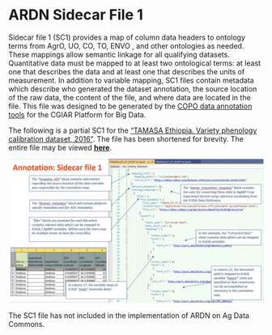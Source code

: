 # ARDN Sidecar File 1

Sidecar file 1 (SC1) provides a map of column data headers to ontology terms from AgrO, UO, CO, TO, ENVO , and other ontologies as needed. These mappings allow semantic linkage for all qualifying datasets. Quantitative data must be mapped to at least two ontological terms: at least one that describes the data and at least one that describes the units of measurement. In addition to variable mapping, SC1 files contain metadata which describe who generated the dataset annotation, the source location of the raw data, the content of the file, and where data are located in the file. This file was designed to be generated by the [COPO data annotation tools](https://copo-project.org/) for the CGIAR Platform for Big Data.

The following is a partial SC1 for the [“TAMASA Ethiopia. Variety phenology calibration dataset, 2016”](https://gardian.bigdata.cgiar.org/dataset.php?id=5cd88b72317da7f1ae0cf390#!/). The file has been shortened for brevity. The entire file may be viewed **[here](https://github.com/agmip/gardian_metadata/blob/master/TAMASA/tamasa-sc1.json)**.

![image](https://github.com/agmip/ARDN/raw/master/docs/images/SC1a.JPG)

The SC1 file has not included in the implementation of ARDN on Ag Data Commons. 